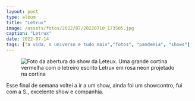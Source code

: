 ```yaml
---
layout: post
type: album
title: "Letrux"
image: /assets/fotos/2022/07/20220710_173505.jpg
caption: "Letrux"
date: 2022-07-14
tags: ["a vida, o universo e tudo mais","fotos", "pandemia", "shows"]
---
```

<figure class="foto-post">
            <img src="{{ site.baseurl }}/assets/fotos/2022/07/20220710_173505.jpg" alt="Foto da abertura do show da Leteux. Uma grande cortina vermelha com o letreiro escrito Letrux em rosa neon projetado na cortina" title="Letrux">
</figure>
Esse final de semana voltei a ir a um show, ainda foi um showcontro, fui com a S., excelente show e companhia.